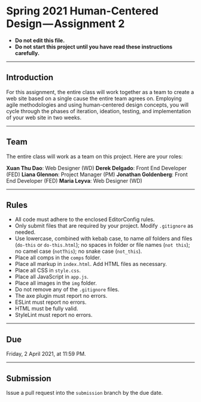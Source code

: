 # Spring 2021 Human-Centered Design — Assignment 2

* **Do not edit this file.**  
* **Do not start this project until you have read these instructions carefully.**

---

## Introduction
For this assignment, the entire class will work together as a team to create a web site based on a single cause the entire team agrees on. Employing agile methodologies and using human-centered design concepts, you will cycle through the phases of iteration, ideation, testing, and implementation of your web site in two weeks.

---

## Team
The entire class will work as a team on this project. Here are your roles:

**Xuan Thu Dao**: Web Designer (WD)
**Derek Delgado**: Front End Developer (FED)
**Liana Glennon**: Project Manager (PM)
**Jonathan Goldenberg**: Front End Developer (FED)
**Maria Leyva**: Web Designer (WD)

---
## Rules
* All code must adhere to the enclosed EditorConfig rules.
* Only submit files that are required by your project. Modify `.gitignore` as needed.
* Use lowercase, combined with kebab case, to name _all_ folders and files (`do-this` or `do-this.html`); no spaces in folder or file names (`not this`); no camel case (`notThis`); no snake case (`not_this`).
* Place all comps in the `comps` folder.
* Place all markup in `index.html`. Add HTML files as necessary.
* Place all CSS in `style.css`.
* Place all JavaScript in `app.js`.
* Place all images in the `img` folder.
* Do not remove any of the `.gitignore` files.
* The axe plugin must report no errors.
* ESLint must report no errors.
* HTML must be fully valid.
* StyleLint must report no errors.

---

## Due
Friday, 2 April 2021, at 11:59 PM.

---

## Submission
Issue a pull request into the `submission` branch by the due date.
